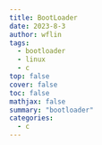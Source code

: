 ```yaml
---
title: BootLoader
date: 2023-8-3
author: wflin
tags:
  - bootloader
  - linux
  - c
top: false
cover: false
toc: false
mathjax: false
summary: "bootloader"
categories:
  - c
---
```


